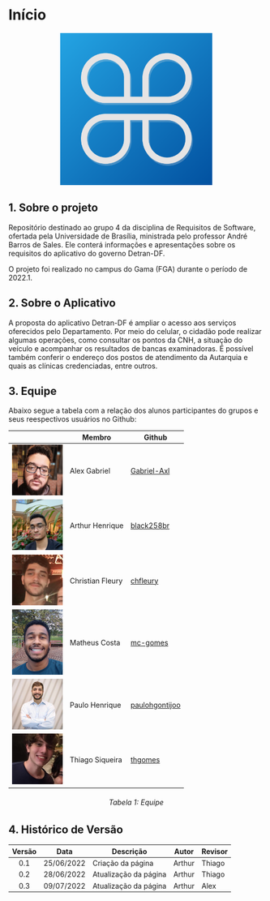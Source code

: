 # Início

<div align="center">
<img src = "./images/detrandf_logo.png" width="300"/>
</div>

## 1. Sobre o projeto
Repositório destinado ao grupo 4 da disciplina de Requisitos de Software, ofertada pela Universidade de Brasília, ministrada pelo professor André Barros de Sales. Ele conterá informações e apresentações sobre os requisitos do aplicativo do governo Detran-DF.

O projeto foi realizado no campus do Gama (FGA) durante o período de 2022.1.

## 2. Sobre o Aplicativo
A proposta do aplicativo Detran-DF é ampliar o acesso aos serviços oferecidos pelo Departamento. Por meio do celular, o cidadão pode realizar algumas operações, como consultar os pontos da CNH, a situação do veículo e acompanhar os resultados de bancas examinadoras. É possível também conferir o endereço dos postos de atendimento da Autarquia e quais as clínicas credenciadas, entre outros.

## 3. Equipe
Abaixo segue a tabela com a relação dos alunos participantes do grupos e seus reespectivos usuários no Github:
<center>

|                                                | Membro           | Github                                              |
|------------------------------------------------|------------------|-----------------------------------------------------|
| <img src="./assets/alexx.jpg" width="100">     | Alex Gabriel     | [Gabriel-Axl](https://github.com/Gabriel-Axl)       |
| <img src="./assets/arthur.png" width="100">    | Arthur Henrique  | [black258br](https://github.com/black258br)         |
| <img src="./assets/christian.png" width="100"> | Christian Fleury | [chfleury](https://github.com/chfleury)             |  
| <img src="./assets/matheus.png" width="100">   | Matheus Costa    | [mc-gomes](https://github.com/mc-gomes)             |
| <img src="./assets/paulo.png" width="100">     | Paulo Henrique   | [paulohgontijoo](https://github.com/paulohgontijoo) |
| <img src="./assets/thiago.png" width="100">    | Thiago Siqueira  | [thgomes](https://github.com/thgomes)               |
<h6 align = "center">Tabela 1: Equipe</h6>
</center>

## 4. Histórico de Versão

|  Versão   | Data | Descrição           | Autor  | Revisor|
|-----------|------|---------------------|--------|--------|
|<center>0.1| 25/06/2022 |Criação da página    | Arthur | Thiago |
|<center>0.2| 28/06/2022 |Atualização da página| Arthur | Thiago |
|<center>0.3| 09/07/2022 |Atualização da página| Arthur | Alex   |